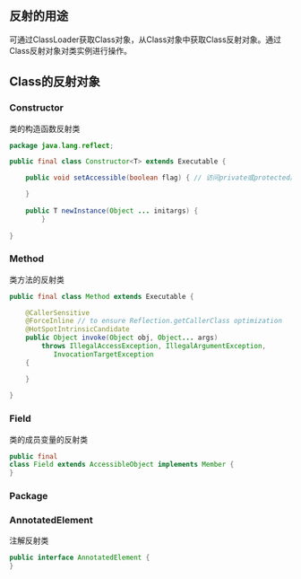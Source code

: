 ## 反射的用途

可通过ClassLoader获取Class对象，从Class对象中获取Class反射对象。通过Class反射对象对类实例进行操作。

## Class的反射对象

### Constructor

类的构造函数反射类

```java
package java.lang.reflect;

public final class Constructor<T> extends Executable {

    public void setAccessible(boolean flag) { // 访问private或protected成员变量和方法时，用于取消Java语言检查。否则抛出IllegalAccessException。

    }
  
    public T newInstance(Object ... initargs) {
		}  
  
}

```

### Method

类方法的反射类

```java
public final class Method extends Executable {

    @CallerSensitive
    @ForceInline // to ensure Reflection.getCallerClass optimization
    @HotSpotIntrinsicCandidate
    public Object invoke(Object obj, Object... args)
        throws IllegalAccessException, IllegalArgumentException,
           InvocationTargetException
    {

    }  
  
}
```



### Field

类的成员变量的反射类

```java
public final
class Field extends AccessibleObject implements Member {
}
```



### Package



### AnnotatedElement

注解反射类

```java
public interface AnnotatedElement {
}
```

